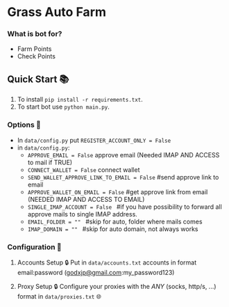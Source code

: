 # Grass Auto Farm 

### What is bot for?
   - Farm Points
   - Check Points

## Quick Start 📚
   1. To install `pip install -r requirements.txt`.
   2. To start bot use `python main.py`.

### Options 📧
 - In `data/config.py` put `REGISTER_ACCOUNT_ONLY = False`
 - in `data/config.py`:
   - `APPROVE_EMAIL = False` approve email (Needed IMAP AND ACCESS to mail if TRUE)
   - `CONNECT_WALLET = False` connect wallet 
   - `SEND_WALLET_APPROVE_LINK_TO_EMAIL = False`  #send approve link to email
   - `APPROVE_WALLET_ON_EMAIL = False`  #get approve link from email (NEEDED IMAP AND ACCESS TO EMAIL)
   - `SINGLE_IMAP_ACCOUNT = False `  #if you have possibility to forward all approve mails to single IMAP address. 
   - `EMAIL_FOLDER = "" `  #skip for auto, folder where mails comes
   - `IMAP_DOMAIN = "" `  #skip for auto domain, not always works

### Configuration 📧

1. Accounts Setup 🔒
   Put in `data/accounts.txt` accounts in format email:password (godxjp@gmail.com:my_password123)

2. Proxy Setup 🔒
   Configure your proxies with the *ANY* (socks, http/s, ...) format in `data/proxies.txt` 🌐


